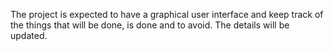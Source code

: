 The project is expected to have a graphical user interface
and keep track of the things that will be done, is done
and to avoid. The details will be updated.